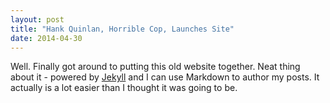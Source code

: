 ```yaml
---
layout: post
title: "Hank Quinlan, Horrible Cop, Launches Site"
date: 2014-04-30
---
```


Well. Finally got around to putting this old website together. 
Neat thing about it - powered by [Jekyll](http://jekyllrb.com) and I can use Markdown to author my posts. It actually is a lot easier than I thought it was going to be.
